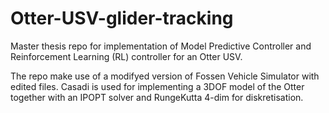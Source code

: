 # Otter-USV-glider-tracking
Master thesis repo for implementation of Model Predictive Controller and Reinforcement Learning (RL) controller for an Otter USV.

The repo make use of a modifyed version of Fossen Vehicle Simulator with edited files. Casadi is used for implementing a 3DOF model of the Otter together with an IPOPT solver and RungeKutta 4-dim for diskretisation.
